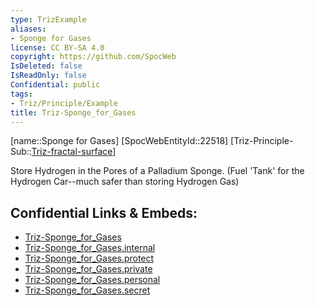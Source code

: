 ```yaml
---
type: TrizExample
aliases:
- Sponge for Gases
license: CC BY-SA 4.0
copyright: https://github.com/SpocWeb
IsDeleted: false
IsReadOnly: false
Confidential: public
tags: 
- Triz/Principle/Example
title: Triz-Sponge_for_Gases
---
```

[name::Sponge for Gases]
[SpocWebEntityId::22518]
[Triz-Principle-Sub::[Triz-fractal-surface](tech/Triz/Sub/Triz-fractal-surface.md)]

Store Hydrogen in the Pores of a Palladium Sponge. (Fuel 'Tank' for the Hydrogen Car--much safer than storing Hydrogen Gas)

## Confidential Links & Embeds: 
- [Triz-Sponge_for_Gases](../../../../_public/tech/Triz/Example/Triz-Sponge_for_Gases.md) 
- [Triz-Sponge_for_Gases.internal](../../../../_internal/tech/Triz/Example/Triz-Sponge_for_Gases.internal.md) 
- [Triz-Sponge_for_Gases.protect](../../../../_protect/tech/Triz/Example/Triz-Sponge_for_Gases.protect.md) 
- [Triz-Sponge_for_Gases.private](../../../../_private/tech/Triz/Example/Triz-Sponge_for_Gases.private.md) 
- [Triz-Sponge_for_Gases.personal](../../../../_personal/tech/Triz/Example/Triz-Sponge_for_Gases.personal.md) 
- [Triz-Sponge_for_Gases.secret](../../../../_secret/tech/Triz/Example/Triz-Sponge_for_Gases.secret.md) 
